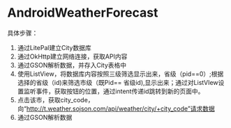 # AndroidWeatherForecast
具体步骤：
1. 通过LitePal建立City数据库
2. 通过OkHttp建立网络连接，获取API内容
3. 通过GSON解析数据，并存入City表格中
4. 使用ListView，将数据库内容按照三级筛选显示出来，省级（pid==0）;根据选择的省级（id)来筛选市级（既Pid== 省级id),显示出来；通过对ListVIew设置监听事件，获取按钮的位置，通过intent传递id跳转到新的页面中。
5. 点击该市，获取city_code，向“http://t.weather.sojson.com/api/weather/city/+city_code”请求数据
6. 通过GSON解析数据
